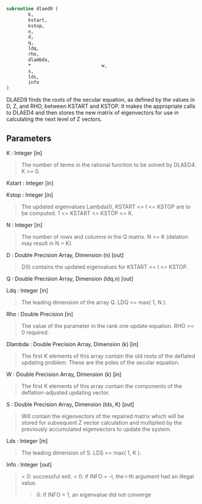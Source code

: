 ```fortran
subroutine dlaed9 (
		k,
		kstart,
		kstop,
		n,
		d,
		q,
		ldq,
		rho,
		dlambda,
		*                          w,
		s,
		lds,
		info
)
```

 DLAED9 finds the roots of the secular equation, as defined by the
 values in D, Z, and RHO, between KSTART and KSTOP.  It makes the
 appropriate calls to DLAED4 and then stores the new matrix of
 eigenvectors for use in calculating the next level of Z vectors.

## Parameters
K : Integer [in]
> The number of terms in the rational function to be solved by
> DLAED4.  K >= 0.

Kstart : Integer [in]

Kstop : Integer [in]
> The updated eigenvalues Lambda(I), KSTART <= I <= KSTOP
> are to be computed.  1 <= KSTART <= KSTOP <= K.

N : Integer [in]
> The number of rows and columns in the Q matrix.
> N >= K (delation may result in N > K).

D : Double Precision Array, Dimension (n) [out]
> D(I) contains the updated eigenvalues
> for KSTART <= I <= KSTOP.

Q : Double Precision Array, Dimension (ldq,n) [out]

Ldq : Integer [in]
> The leading dimension of the array Q.  LDQ >= max( 1, N ).

Rho : Double Precision [in]
> The value of the parameter in the rank one update equation.
> RHO >= 0 required.

Dlambda : Double Precision Array, Dimension (k) [in]
> The first K elements of this array contain the old roots
> of the deflated updating problem.  These are the poles
> of the secular equation.

W : Double Precision Array, Dimension (k) [in]
> The first K elements of this array contain the components
> of the deflation-adjusted updating vector.

S : Double Precision Array, Dimension (lds, K) [out]
> Will contain the eigenvectors of the repaired matrix which
> will be stored for subsequent Z vector calculation and
> multiplied by the previously accumulated eigenvectors
> to update the system.

Lds : Integer [in]
> The leading dimension of S.  LDS >= max( 1, K ).

Info : Integer [out]
> = 0:  successful exit.
> < 0:  if INFO = -i, the i-th argument had an illegal value.
> > 0:  if INFO = 1, an eigenvalue did not converge

